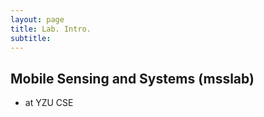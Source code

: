 ```yaml
---
layout: page
title: Lab. Intro.
subtitle: 
---
```


## Mobile Sensing and Systems (msslab)
- at YZU CSE